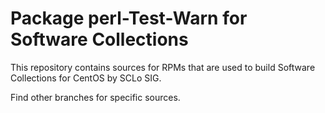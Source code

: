 # Package perl-Test-Warn for Software Collections

This repository contains sources for RPMs that are used
to build Software Collections for CentOS by SCLo SIG.

Find other branches for specific sources.
